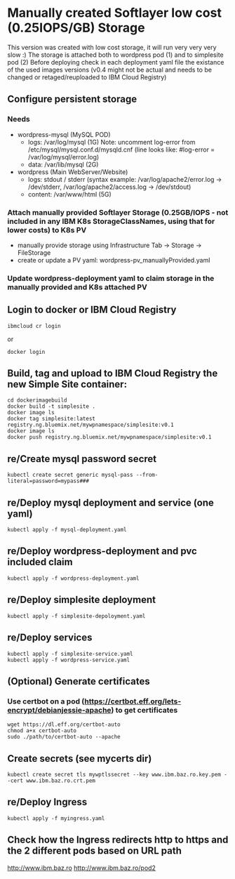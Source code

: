 # Manually created Softlayer low cost (0.25IOPS/GB) Storage

This version was created with low cost storage, it will run very very very slow :)
The storage is attached both to wordpress pod (1) and to simplesite pod (2)
Before deploying check in each deployment yaml file the existance of the used images versions (v0.4 might not be actual and needs to be changed or retaged/reuploaded to IBM Cloud Registry)

## Configure persistent storage
### Needs
- wordpress-mysql (MySQL POD)
	- logs: /var/log/mysql (1G) 
	Note: uncomment log-error from /etc/mysql/mysql.conf.d/mysqld.cnf (line looks like: #log-error      = /var/log/mysql/error.log)
	- data: /var/lib/mysql (2G)
- wordpress (Main WebServer/Website)
	- logs: stdout / stderr (syntax example: /var/log/apache2/error.log -> /dev/stderr, /var/log/apache2/access.log -> /dev/stdout)	
	- content: /var/www/html (5G)

### Attach manually provided Softlayer Storage (0.25GB/IOPS - not included in any IBM K8s StorageClassNames, using that for lower costs) to K8s PV
- manually provide storage using Infrastructure Tab -> Storage -> FileStorage
- create or update a PV yaml: wordpress-pv_manuallyProvided.yaml

### Update wordpress-deployment yaml to claim storage in the manually provided and K8s attached PV

## Login to docker or IBM Cloud Registry
```
ibmcloud cr login
```
or
```
docker login
```
## Build, tag and upload to IBM Cloud Registry the new Simple Site container:
```
cd dockerimagebuild
docker build -t simplesite .
docker image ls
docker tag simplesite:latest registry.ng.bluemix.net/mywpnamespace/simplesite:v0.1
docker image ls
docker push registry.ng.bluemix.net/mywpnamespace/simplesite:v0.1
```

## re/Create mysql password secret
```
kubectl create secret generic mysql-pass --from-literal=password=mypass###
```

## re/Deploy mysql deployment and service (one yaml)
```
kubectl apply -f mysql-deployment.yaml
```

## re/Deploy wordpress-deployment and pvc included claim
```
kubectl apply -f wordpress-deployment.yaml
```

## re/Deploy simplesite deployment
```
kubectl apply -f simplesite-depoloyment.yaml
```

## re/Deploy services
```
kubectl apply -f simplesite-service.yaml
kubectl apply -f wordpress-service.yaml
```

## (Optional) Generate certificates
### Use certbot on a pod (https://certbot.eff.org/lets-encrypt/debianjessie-apache) to get certificates
```
wget https://dl.eff.org/certbot-auto
chmod a+x certbot-auto
sudo ./path/to/certbot-auto --apache
```

## Create secrets (see mycerts dir)
```
kubectl create secret tls mywptlssecret --key www.ibm.baz.ro.key.pem --cert www.ibm.baz.ro.crt.pem
```

## re/Deploy Ingress
```
kubectl apply -f myingress.yaml
```

## Check how the Ingress redirects http to https and the 2 different pods based on URL path
http://www.ibm.baz.ro
http://www.ibm.baz.ro/pod2
